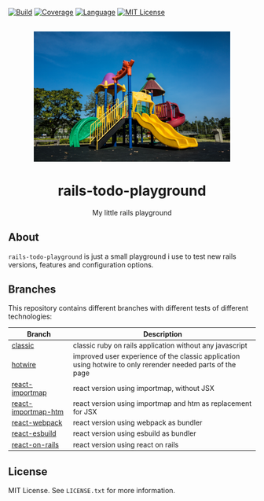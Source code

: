 <div id="top"></div>

[![Build][build-shield]][build-url]
[![Coverage][coverage-shield]][coverage-url]
[![Language][language-shield]][build-url]
[![MIT License][license-shield]][license-url]


<br />
<div align="center">
  <a href="https://github.com/hackercowboy/rails-todo-playground">
    <img src="./playground.jpg" alt="Logo" style="max-width: 400px;">
  </a>

<h1 align="center">rails-todo-playground</h1>
  <p align="center">
    My little rails playground
  </p>
</div>

## About

`rails-todo-playground` is just a small playground i use to test new rails versions, features and configuration options.

## Branches

This repository contains different branches with different tests of different technologies:

| Branch | Description |
|---|---|
| [classic](https://github.com/hackercowboy/rails-todo-playground/tree/classic) | classic ruby on rails application without any javascript |
| [hotwire](https://github.com/hackercowboy/rails-todo-playground/tree/hotwire) | improved user experience of the classic application using hotwire to only rerender needed parts of the page |
| [react-importmap](https://github.com/hackercowboy/rails-todo-playground/tree/react-importmap) | react version using importmap, without JSX |
| [react-importmap-htm](https://github.com/hackercowboy/rails-todo-playground/tree/react-importmap-htm) | react version using importmap and htm as replacement for JSX |
| [react-webpack](https://github.com/hackercowboy/rails-todo-playground/tree/react-webpack) | react version using webpack as bundler |
| [react-esbuild](https://github.com/hackercowboy/rails-todo-playground/tree/react-esbuild) | react version using esbuild as bundler |
| [react-on-rails](https://github.com/hackercowboy/rails-todo-playground/tree/react-on-rails) | react version using react on rails |

## License

MIT License. See `LICENSE.txt` for more information.


[build-shield]: https://img.shields.io/github/workflow/status/hackercowboy/rails-todo-playground/Verify.svg?style=for-the-badge
[build-url]: https://github.com/hackercowboy/rails-todo-playground/actions/workflows/main.yml
[language-shield]: https://img.shields.io/github/languages/top/hackercowboy/rails-todo-playground.svg?style=for-the-badge
[language-url]: https://github.com/hackercowboy/rails-todo-playground
[coverage-shield]: https://img.shields.io/coveralls/github/hackercowboy/rails-todo-playground.svg?style=for-the-badge
[coverage-url]: https://coveralls.io/github/hackercowboy/rails-todo-playground
[license-shield]: https://img.shields.io/github/license/hackercowboy/rails-todo-playground.svg?style=for-the-badge
[license-url]: https://github.com/hackercowboy/rails-todo-playground/blob/master/LICENSE.txt

